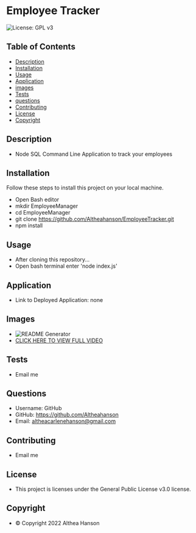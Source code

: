# Employee Tracker
![License: GPL v3](https://img.shields.io/badge/License-GPLv3-blue.svg)

## Table of Contents
- [Description](#description)
- [Installation](#installation)
- [Usage](#usage)
- [Application](#application)
- [images](#images)
- [Tests](#tests)
- [questions](#questions)
- [Contributing](#contributing)
- [License](#license)
- [Copyright](#copyright)

## Description
- Node SQL Command Line Application to track your employees

## Installation

Follow these steps to install this project on your local machine.
- Open Bash editor
- mkdir EmployeeManager
- cd EmployeeManager
- git clone https://github.com/Altheahanson/EmployeeTracker.git
- npm install

## Usage
- After cloning this repository...
- Open bash terminal enter 'node index.js'

## Application
- Link to Deployed Application: none

## Images
- ![README Generator](./assets/EmployeeTracker.gif)
- [CLICK HERE TO VIEW FULL VIDEO](https://drive.google.com/file/d/1gijnnUSr3Z5YDjdvPr8h8cXzH2wQ7z6P/view?usp=sharing)
## Tests
- Email me

## Questions
- Username: GitHub
- GitHub: https://github.com/Altheahanson
- Email: altheacarlenehanson@gmail.com

## Contributing
- Email me


## License
- This project is licenses under the General Public License v3.0 license.


## Copyright
- © Copyright 2022 Althea Hanson